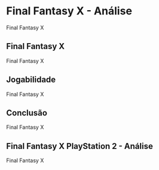 ---
---

# Final Fantasy X - Análise

Final Fantasy X

## Final Fantasy X

Final Fantasy X

## Jogabilidade

Final Fantasy X

## Conclusão

Final Fantasy X

## Final Fantasy X PlayStation 2 - Análise

Final Fantasy X
